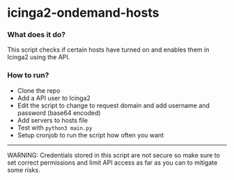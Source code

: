 # icinga2-ondemand-hosts

### What does it do?

This script checks if certain hosts have turned on and enables them in Icinga2 using the API.

### How to run?

* Clone the repo
* Add a API user to Icinga2
* Edit the script to change to request domain and add username and password (base64 encoded)
* Add servers to hosts file
* Test with ```python3 main.py```
* Setup cronjob to run the script how often you want

- - - -

WARNING: Credentials stored in this script are not secure so make sure to set correct permissions and limit API access as far as you can to mitigate some risks.
